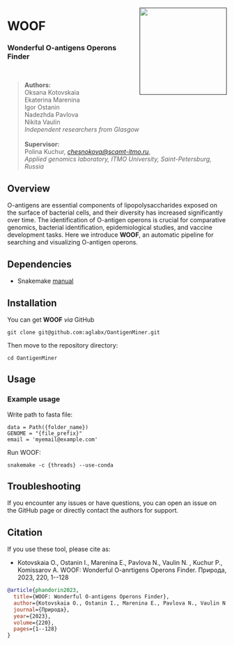 
<a href=""><img src="img/woof_logo.png" align="right" width="200" ></a>

# WOOF 


### Wonderful O-antigens Operons Finder

<br />

> **Authors:** <br />
Oksana Kotovskaia <br />
Ekaterina Marenina <br />
Igor Ostanin <br />
Nadezhda Pavlova <br />
Nikita Vaulin <br />
*Independent researchers from Glasgow* <br /><br />
**Supervisor:** <br />
Polina Kuchur, [*chesnokova@scamt-itmo.ru*](mailto:chesnokova@scamt-itmo.ru), <br /> *Applied genomics laboratory, ITMO University, Saint-Petersburg, Russia*

## Overview

O-antigens are essential components of lipopolysaccharides exposed on the surface of bacterial cells, and their diversity has increased significantly over time. The identification of O-antigen operons is crucial for comparative genomics, bacterial identification, epidemiological studies, and vaccine development tasks. Here we introduce **WOOF**, an automatic pipeline for searching and visualizing O-antigen operons.

## Dependencies

* Snakemake [manual](https://snakemake.readthedocs.io/en/stable/getting_started/installation.html)

## Installation

You can get **WOOF** *via* GitHub

```
git clone git@github.com:aglabx/OantigenMiner.git
```

Then move to the repository directory:

```
cd OantigenMiner
```

## Usage

### Example usage

Write path to fasta file:
```
data = Path({folder_name})
GENOME = "{file_prefix}"
email = 'myemail@example.com'
```
Run WOOF:
```
snakemake -c {threads} --use-conda
```

## Troubleshooting

If you encounter any issues or have questions, you can open an issue on the GitHub page or directly contact the authors for support.

## Citation

If you use these tool, please cite as:
- Kotovskaia O., Ostanin I., Marenina E., Pavlova N., Vaulin N. , Kuchur P., Komissarov A. WOOF: Wonderful O-anrtigens Operons Finder. Природа, 2023, 220, 1--128
```bibtex
@article{phandorin2023,
  title={WOOF: Wonderful O-antigens Operons Finder},
  author={Kotovskaia O., Ostanin I., Marenina E., Pavlova N., Vaulin N. , Kuchur P., Komissarov A.},
  journal={Природа},
  year={2023},
  volume={220},
  pages={1--128}
}
```

